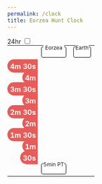 ```yaml
---
permalink: /clock
title: Eorzea Hunt Clock
---
```


<style>
.huntTime {
    color: rgb(255, 255, 255);
    background-color: rgb(232, 91, 88);
    font-family: Nunito, -apple-system, BlinkMacSystemFont, "Segoe UI", Roboto, "Helvetica Neue", Arial, sans-serif, "Apple Color Emoji", "Segoe UI Emoji", "Segoe UI Symbol";
    font-weight: 700;
    padding: 6px 4px 4px 6px;
    text-shadow: rgba(0, 0, 0, 0.85) 1px 1px 1px 1px;
    border-radius: 800px 0 0 800px;
}
.offsetLabel {
    text-align: right !important;
    padding: 6px 0 0 0 !important;
    border: none !important;
}

table.huntClock {
    margin: auto;
}
.huntClock td.clock {
    text-align: center;
}

.clockFace {
    font-size: 24px;
    border-width: 1px;
    border-style: solid;
    border-color: black;
    border-radius: 4px;
    padding: 4px;
}
.clockFace .clockLabel {
    font-size: 12px;
    text-align: center;
    position: relative;
    top: -10px;
    background-color: white;
}
.clockFace .clock {
    position: relative;
    top: -5px;
}

@media (prefers-color-scheme: dark) {
  .clockFace {
    border-color: white;
  }
  .clockFace .clockLabel {
    background-color: black;
  }
}
</style>

<div class="container">
    <div class="is-flex">
        <label class="checkbox" style="margin-left: auto">
            24hr <input type="checkbox" id="config-24hr" onchange="handle24HourChanged(event)"/>
        </label>
    </div>
    <section class="section">
        <table class="table is-striped is-hoverable huntClock">
            <tbody>
                <tr>
                    <td class="offsetLabel"></td>
                    <td>
                        <div class="clockFace">
                            <div class="clockLabel">Eorzea</div>
                            <div class="clock eorzea" data-offset="0"></div>
                        </div>
                    </td>
                    <td>
                        <div class="clockFace">
                            <div class="clockLabel">Earth</div>
                            <div class="clock local" data-offset="0"></div>
                        </div>
                    </td>
                </tr>
                <tr>
                    <td class="offsetLabel"> <span class="huntTime">4m 30s</span> </td>
                    <td class="clock eorzea" data-offset="30"></td>
                    <td class="clock world" data-offset="30"></td>
                </tr>
                <tr>
                    <td class="offsetLabel"> <span class="huntTime">4m</span> </td>
                    <td class="clock eorzea" data-offset="60"></td>
                    <td class="clock world" data-offset="60"></td>
                </tr>
                <tr>
                    <td class="offsetLabel"> <span class="huntTime">3m 30s</span> </td>
                    <td class="clock eorzea" data-offset="90"></td>
                    <td class="clock world" data-offset="90"></td>
                </tr>
                <tr>
                    <td class="offsetLabel"> <span class="huntTime">3m</span> </td>
                    <td class="clock eorzea" data-offset="120"></td>
                    <td class="clock world" data-offset="120"></td>
                </tr>
                <tr>
                    <td class="offsetLabel"> <span class="huntTime">2m 30s</span> </td>
                    <td class="clock eorzea" data-offset="150"></td>
                    <td class="clock world" data-offset="150"></td>
                </tr>
                <tr>
                    <td class="offsetLabel"> <span class="huntTime">2m</span> </td>
                    <td class="clock eorzea" data-offset="180"></td>
                    <td class="clock world" data-offset="180"></td>
                </tr>
                <tr>
                    <td class="offsetLabel"> <span class="huntTime">1m 30s</span> </td>
                    <td class="clock eorzea" data-offset="210"></td>
                    <td class="clock world" data-offset="210"></td>
                </tr>
                <tr>
                    <td class="offsetLabel"> <span class="huntTime">1m</span> </td>
                    <td class="clock eorzea" data-offset="240"></td>
                    <td class="clock world" data-offset="240"></td>
                </tr>
                <tr>
                    <td class="offsetLabel"> <span class="huntTime">30s</span> </td>
                    <td class="clock eorzea" data-offset="270"></td>
                    <td class="clock world" data-offset="270"></td>
                </tr>
                <tr>
                    <td></td>
                    <td>
                        <div class="clockFace">
                            <div class="clockLabel">5min PT</div>
                            <div class="clock eorzea" data-offset="300"></div>
                        </div>
                    </td>
                    <td></td>
                </tr>
            </tbody>
        </table>
    </section>
</div>

<script type="text/javascript">

window.TICK_INTERVAL_MS = 3000
window.TICK_TIMER = undefined
window.CONFIG_KEY_24HRS = '_huntclock:24hr'

document.addEventListener("DOMContentLoaded", async () => {
    const check = document.getElementById('config-24hr')
    check.checked = getLocalFlag(CONFIG_KEY_24HRS)

    handleTick(); 
    startTicker();
})


function updateClocks(earthTime) {
    const clocks = document.getElementsByClassName('clock')
    const is24Hour = getLocalFlag(CONFIG_KEY_24HRS)
    for (const clockEl of clocks) {
        const offset = Number(clockEl.dataset.offset || "0")
        const adjusted = new Date(earthTime)
        adjusted.setSeconds(adjusted.getSeconds() + offset)

        if (clockEl.classList.contains('eorzea')) {
            const ezt = getEorzeaTime(adjusted)
            clockEl.innerHTML = formatTime(ezt.getUTCHours(), ezt.getUTCMinutes(), is24Hour)
        } 
        else if (clockEl.classList.contains('world')) {
            const m = String(adjusted.getMinutes()).padStart(2, "0")
            clockEl.innerHTML = `XX:${m}`
        }
        else {
            clockEl.innerHTML = formatTime(adjusted.getHours(), adjusted.getMinutes(), is24Hour)
        }
    }
}


function startTicker() {
    window.TICK_TIMER = setInterval(handleTick, TICK_INTERVAL_MS)
}

function stopTicker() {
    if (window.TICK_TIMER) {
        clearInterval(window.TICK_TIMER)
    }
}

function handleTick() {
    const now = new Date()
    updateClocks(now)
}

function formatTime(hrs, mins, is24Hour = true)  {
    const m = String(mins).padStart(2, "0")
    if (is24Hour) {
        const h = String(hrs).padStart(2, "0")
        return `${h}:${m}`
    } else {
        return `${hrs % 12}:${m} ${hrs > 11 ? 'p': 'a'}m`
    }
}

var CONST_EORZEA = 20.571428571428573;

function getEorzeaTime(date) {
  return new Date(date.getTime() * CONST_EORZEA);
}

function getEarthTime(date) {
  return new Date(date.getTime() / CONST_EORZEA);
}


function handle24HourChanged(evt) {
    setLocalFlag(window.CONFIG_KEY_24HRS, evt.target.checked)
    handleTick()
}

function setLocalFlag(key, value = true) {
    if (!!value) {
        localStorage.setItem(key, value, "1")
    } else {
        localStorage.removeItem(key, value)
    }
}
function getLocalFlag(key) {
    return localStorage.hasOwnProperty(key)
}
</script>